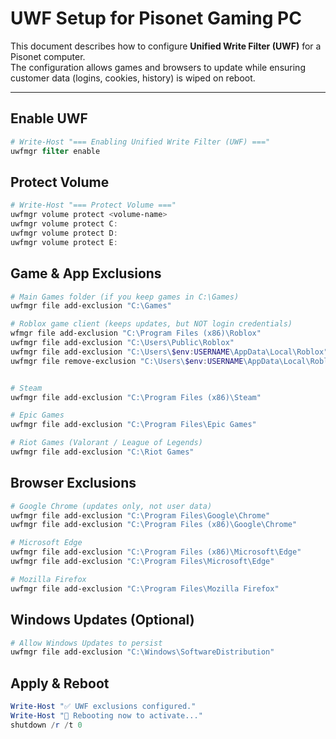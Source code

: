 # UWF Setup for Pisonet Gaming PC

This document describes how to configure **Unified Write Filter (UWF)** for a Pisonet computer.  
The configuration allows games and browsers to update while ensuring customer data (logins, cookies, history) is wiped on reboot.

---

## Enable UWF

```powershell
# Write-Host "=== Enabling Unified Write Filter (UWF) ==="
uwfmgr filter enable
```

## Protect Volume

```powershell
# Write-Host "=== Protect Volume ==="
uwfmgr volume protect <volume-name>
uwfmgr volume protect C:
uwfmgr volume protect D:
uwfmgr volume protect E:
```

## Game & App Exclusions
```powershell
# Main Games folder (if you keep games in C:\Games)
uwfmgr file add-exclusion "C:\Games"

# Roblox game client (keeps updates, but NOT login credentials)
wfmgr file add-exclusion "C:\Program Files (x86)\Roblox"
uwfmgr file add-exclusion "C:\Users\Public\Roblox"
uwfmgr file add-exclusion "C:\Users\$env:USERNAME\AppData\Local\Roblox"
uwfmgr file remove-exclusion "C:\Users\$env:USERNAME\AppData\Local\Roblox\LocalStorage\RobloxCookies.dat"


# Steam
uwfmgr file add-exclusion "C:\Program Files (x86)\Steam"

# Epic Games
uwfmgr file add-exclusion "C:\Program Files\Epic Games"

# Riot Games (Valorant / League of Legends)
uwfmgr file add-exclusion "C:\Riot Games"
```

## Browser Exclusions
```powershell
# Google Chrome (updates only, not user data)
uwfmgr file add-exclusion "C:\Program Files\Google\Chrome"
uwfmgr file add-exclusion "C:\Program Files (x86)\Google\Chrome"

# Microsoft Edge
uwfmgr file add-exclusion "C:\Program Files (x86)\Microsoft\Edge"
uwfmgr file add-exclusion "C:\Program Files\Microsoft\Edge"

# Mozilla Firefox
uwfmgr file add-exclusion "C:\Program Files\Mozilla Firefox"
```


## Windows Updates (Optional)
```powershell
# Allow Windows Updates to persist
uwfmgr file add-exclusion "C:\Windows\SoftwareDistribution"
```

## Apply & Reboot
```powershell
Write-Host "✅ UWF exclusions configured."
Write-Host "🔄 Rebooting now to activate..."
shutdown /r /t 0
```